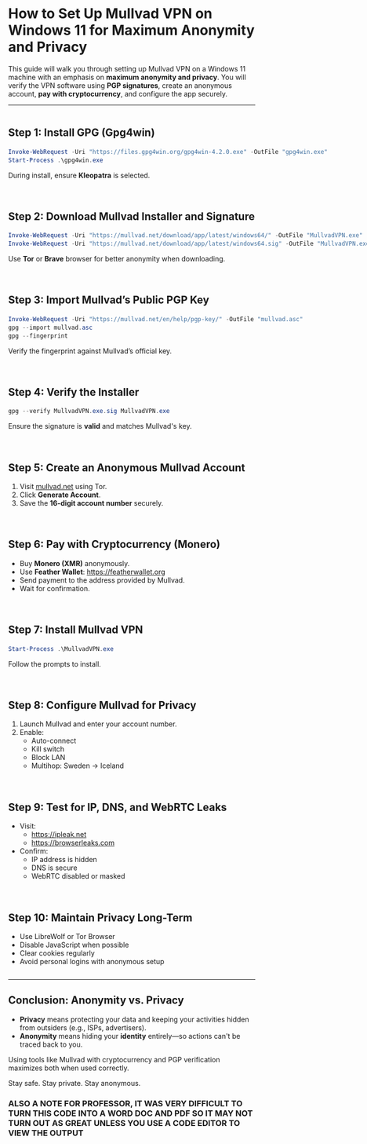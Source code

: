 # How to Set Up Mullvad VPN on Windows 11 for Maximum Anonymity and Privacy

This guide will walk you through setting up Mullvad VPN on a Windows 11 machine with an emphasis on **maximum anonymity and privacy**. You will verify the VPN software using **PGP signatures**, create an anonymous account, **pay with cryptocurrency**, and configure the app securely.

---

<style>
div.grid {
  display: grid;
  grid-template-columns: 1fr 1fr;
  gap: 20px;
}
div.left {
  grid-column: 1;
}
div.right {
  grid-column: 2;
}
img {
  max-width: 100%;
  border: 1px solid #ccc;
  border-radius: 4px;
  padding: 4px;
}
</style>

<div class="grid">

<div class="left">

## Step 1: Install GPG (Gpg4win)
```powershell
Invoke-WebRequest -Uri "https://files.gpg4win.org/gpg4win-4.2.0.exe" -OutFile "gpg4win.exe"
Start-Process .\gpg4win.exe
```
During install, ensure **Kleopatra** is selected.

</div>
<div class="right">
<img src="gpginstall.png" alt="Gpg4win installer screenshot">
</div>

<div class="left">

## Step 2: Download Mullvad Installer and Signature
```powershell
Invoke-WebRequest -Uri "https://mullvad.net/download/app/latest/windows64/" -OutFile "MullvadVPN.exe"
Invoke-WebRequest -Uri "https://mullvad.net/download/app/latest/windows64.sig" -OutFile "MullvadVPN.exe.sig"
```
Use **Tor** or **Brave** browser for better anonymity when downloading.

</div>
<div class="right">
<img src="images/mullvad-download.png" alt="Downloading Mullvad VPN">
</div>

<div class="left">

## Step 3: Import Mullvad’s Public PGP Key
```powershell
Invoke-WebRequest -Uri "https://mullvad.net/en/help/pgp-key/" -OutFile "mullvad.asc"
gpg --import mullvad.asc
gpg --fingerprint
```
Verify the fingerprint against Mullvad’s official key.

</div>
<div class="right">
<img src="images/kleopatra-import.png" alt="Kleopatra key import">
</div>

<div class="left">

## Step 4: Verify the Installer
```powershell
gpg --verify MullvadVPN.exe.sig MullvadVPN.exe
```
Ensure the signature is **valid** and matches Mullvad's key.

</div>
<div class="right">
<img src="images/pgp-verify.png" alt="PGP verification success">
</div>

<div class="left">

## Step 5: Create an Anonymous Mullvad Account
1. Visit [mullvad.net](https://mullvad.net) using Tor.
2. Click **Generate Account**.
3. Save the **16-digit account number** securely.

</div>
<div class="right">
<img src="images/mullvad-account.png" alt="Mullvad anonymous account creation">
</div>

<div class="left">

## Step 6: Pay with Cryptocurrency (Monero)
- Buy **Monero (XMR)** anonymously.
- Use **Feather Wallet**: https://featherwallet.org
- Send payment to the address provided by Mullvad.
- Wait for confirmation.

</div>
<div class="right">
<img src="images/monero-payment.png" alt="Feather wallet payment screen">
</div>

<div class="left">

## Step 7: Install Mullvad VPN
```powershell
Start-Process .\MullvadVPN.exe
```
Follow the prompts to install.

</div>
<div class="right">
<img src="images/mullvad-installer.png" alt="Mullvad installation wizard">
</div>

<div class="left">

## Step 8: Configure Mullvad for Privacy
1. Launch Mullvad and enter your account number.
2. Enable:
   - Auto-connect
   - Kill switch
   - Block LAN
   - Multihop: Sweden → Iceland

</div>
<div class="right">
<img src="images/mullvad-settings.png" alt="Mullvad VPN privacy settings">
</div>

<div class="left">

## Step 9: Test for IP, DNS, and WebRTC Leaks
- Visit:
  - https://ipleak.net
  - https://browserleaks.com
- Confirm:
  - IP address is hidden
  - DNS is secure
  - WebRTC disabled or masked

</div>
<div class="right">
<img src="images/ip-leak-test.png" alt="IP leak test results">
</div>

<div class="left">

## Step 10: Maintain Privacy Long-Term
- Use LibreWolf or Tor Browser
- Disable JavaScript when possible
- Clear cookies regularly
- Avoid personal logins with anonymous setup

</div>
<div class="right">
<img src="images/tor-browser.png" alt="Tor browser in use">
</div>

</div>

---

## Conclusion: Anonymity vs. Privacy

- **Privacy** means protecting your data and keeping your activities hidden from outsiders (e.g., ISPs, advertisers).
- **Anonymity** means hiding your **identity** entirely—so actions can't be traced back to you.

Using tools like Mullvad with cryptocurrency and PGP verification maximizes both when used correctly.

Stay safe. Stay private. Stay anonymous.

### ALSO A NOTE FOR PROFESSOR, IT WAS VERY DIFFICULT TO TURN THIS CODE INTO A WORD DOC AND PDF SO IT MAY NOT TURN OUT AS GREAT UNLESS YOU USE A CODE EDITOR TO VIEW THE OUTPUT
